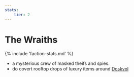 ```yaml
---
stats:
    tier: 2
---
```

# The Wraiths

{% include 'faction-stats.md' %}

- a mysterious crew of masked theifs and spies.
- do covert rooftop drops of luxury items around [Doskvol](../places/doskvol/index.md)

